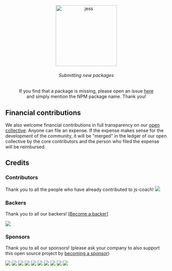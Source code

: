 <p align="center">
  <img alt="jess" src="https://js.coach/jess.png" width="190" height="190">
</p>

<h6 align="center">
  Submitting new packages
</h6>

<p align="center">
  If you find that a package is missing, please open an issue
  <a href="https://github.com/dmfrancisco/JS.coach/issues">here</a><br>
  and simply mention the NPM package name. Thank you!
</p>


## Financial contributions

We also welcome financial contributions in full transparency on our [open collective](https://opencollective.com/js-coach).
Anyone can file an expense. If the expense makes sense for the development of the community, it will be "merged" in the ledger of our open collective by the core contributors and the person who filed the expense will be reimbursed.


## Credits


### Contributors

Thank you to all the people who have already contributed to js-coach!
<a href="graphs/contributors"><img src="https://opencollective.com/js-coach/contributors.svg?width=890" /></a>


### Backers

Thank you to all our backers! [[Become a backer](https://opencollective.com/js-coach#backer)]

<a href="https://opencollective.com/js-coach#backers" target="_blank"><img src="https://opencollective.com/js-coach/backers.svg?width=890"></a>


### Sponsors

Thank you to all our sponsors! (please ask your company to also support this open source project by [becoming a sponsor](https://opencollective.com/js-coach#sponsor))

<a href="https://opencollective.com/js-coach/sponsor/0/website" target="_blank"><img src="https://opencollective.com/js-coach/sponsor/0/avatar.svg"></a>
<a href="https://opencollective.com/js-coach/sponsor/1/website" target="_blank"><img src="https://opencollective.com/js-coach/sponsor/1/avatar.svg"></a>
<a href="https://opencollective.com/js-coach/sponsor/2/website" target="_blank"><img src="https://opencollective.com/js-coach/sponsor/2/avatar.svg"></a>
<a href="https://opencollective.com/js-coach/sponsor/3/website" target="_blank"><img src="https://opencollective.com/js-coach/sponsor/3/avatar.svg"></a>
<a href="https://opencollective.com/js-coach/sponsor/4/website" target="_blank"><img src="https://opencollective.com/js-coach/sponsor/4/avatar.svg"></a>
<a href="https://opencollective.com/js-coach/sponsor/5/website" target="_blank"><img src="https://opencollective.com/js-coach/sponsor/5/avatar.svg"></a>
<a href="https://opencollective.com/js-coach/sponsor/6/website" target="_blank"><img src="https://opencollective.com/js-coach/sponsor/6/avatar.svg"></a>
<a href="https://opencollective.com/js-coach/sponsor/7/website" target="_blank"><img src="https://opencollective.com/js-coach/sponsor/7/avatar.svg"></a>
<a href="https://opencollective.com/js-coach/sponsor/8/website" target="_blank"><img src="https://opencollective.com/js-coach/sponsor/8/avatar.svg"></a>
<a href="https://opencollective.com/js-coach/sponsor/9/website" target="_blank"><img src="https://opencollective.com/js-coach/sponsor/9/avatar.svg"></a>